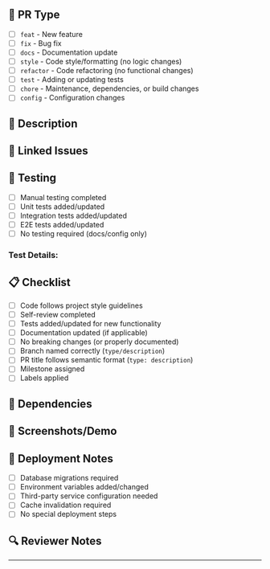 <!-- @format -->

## 🔄 PR Type

<!-- Select the type of change this PR introduces -->

-   [ ] `feat` - New feature
-   [ ] `fix` - Bug fix
-   [ ] `docs` - Documentation update
-   [ ] `style` - Code style/formatting (no logic changes)
-   [ ] `refactor` - Code refactoring (no functional changes)
-   [ ] `test` - Adding or updating tests
-   [ ] `chore` - Maintenance, dependencies, or build changes
-   [ ] `config` - Configuration changes

## 📝 Description

<!-- Provide a clear and concise description of what this PR changes and why -->

## 🔗 Linked Issues

<!-- Use closing keywords to automatically close issues when this PR is merged -->
<!-- Examples: "Closes #123", "Fixes #456", "Resolves #789" -->

## 🧪 Testing

<!-- Describe how you tested these changes -->

-   [ ] Manual testing completed
-   [ ] Unit tests added/updated
-   [ ] Integration tests added/updated
-   [ ] E2E tests added/updated
-   [ ] No testing required (docs/config only)

### Test Details:

<!-- Provide specific testing details -->

## 📋 Checklist

<!-- Complete before requesting review -->

-   [ ] Code follows project style guidelines
-   [ ] Self-review completed
-   [ ] Tests added/updated for new functionality
-   [ ] Documentation updated (if applicable)
-   [ ] No breaking changes (or properly documented)
-   [ ] Branch named correctly (`type/description`)
-   [ ] PR title follows semantic format (`type: description`)
-   [ ] Milestone assigned
-   [ ] Labels applied

## 🔄 Dependencies

<!-- List any dependencies or blockers -->
<!-- Examples: "Depends on #123", "Blocked by #456", "Requires #789" -->

## 📸 Screenshots/Demo

<!-- If UI changes, include before/after screenshots or demo links -->

## 🚀 Deployment Notes

<!-- Any special deployment considerations -->

-   [ ] Database migrations required
-   [ ] Environment variables added/changed
-   [ ] Third-party service configuration needed
-   [ ] Cache invalidation required
-   [ ] No special deployment steps

## 🔍 Reviewer Notes

<!-- Any specific areas you'd like the reviewer to focus on -->

---

<!--
## PR Title Format Examples:
- feat: add GPS tracking for vehicle monitoring
- fix: resolve dashboard crash on vehicle details page
- docs: update API authentication examples
- refactor: optimize database query performance
- chore: update dependencies to latest versions
-->
